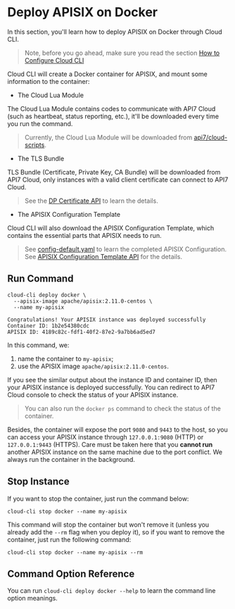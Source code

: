 Deploy APISIX on Docker
=======================

In this section, you'll learn how to deploy APISIX on Docker through Cloud CLI.

> Note, before you go ahead, make sure you read the section
> [How to Configure Cloud CLI](./configuring-cloud-cli.md)

Cloud CLI will create a Docker container for APISIX, and mount some
information to the container:

* The Cloud Lua Module

The Cloud Lua Module contains codes to communicate with API7 Cloud (such as
heartbeat, status reporting, etc.), it'll be downloaded every time you run the command.

> Currently, the Cloud Lua Module will be downloaded from [api7/cloud-scripts](https://github.com/api7/cloud-scripts).

* The TLS Bundle

TLS Bundle (Certificate, Private Key, CA Bundle) will be downloaded from API7
Cloud, only instances with a valid client certificate can connect to API7 Cloud.

> See the
> [DP Certificate API](https://docs.az-staging.api7.cloud/swagger/#/controlplanes_operation/getCertificates)
> to learn the details.

* The APISIX Configuration Template

Cloud CLI will also download the APISIX Configuration Template, which contains
the essential parts that APISIX needs to run.

> See
> [config-default.yaml](https://github.com/apache/apisix/blob/master/conf/config-default.yaml)
> to learn the completed APISIX Configuration.
> See [APISIX Configuration Template API](https://docs.az-staging.api7.cloud/swagger/#/controlplanes_operation/getControlPlaneStartupConfig)
> for the details.

Run Command
-----------

```shell
cloud-cli deploy docker \
  --apisix-image apache/apisix:2.11.0-centos \
  --name my-apisix

Congratulations! Your APISIX instance was deployed successfully
Container ID: 1b2e54380cdc
APISIX ID: 4189c82c-fdf1-40f2-87e2-9a7bb6ad5ed7
```

In this command, we:

1. name the container to `my-apisix`;
2. use the APISIX image `apache/apisix:2.11.0-centos`.

If you see the similar output about the instance ID and container ID, then your
APISIX instance is deployed successfully. You can redirect to API7 Cloud console
to check the status of your APISIX instance.

> You can also run the `docker ps` command to check the status of the container.

Besides, the container will expose the port `9080` and `9443` to the host, so
you can access your APISIX instance through `127.0.0.1:9080` (HTTP) or
`127.0.0.1:9443` (HTTPS). Care must be taken here that you **cannot run** another
APISIX instance on the same machine due to the port conflict. We always run the
container in the background.

Stop Instance
-------------

If you want to stop the container, just run the command below:

```shell
cloud-cli stop docker --name my-apisix
```

This command will stop the container but won't remove it (unless you already add
the `--rm` flag when you deploy it), so if you want to remove the container, just
run the following command:

```shell
cloud-cli stop docker --name my-apisix --rm
```

Command Option Reference
------------------------

You can run `cloud-cli deploy docker --help` to learn the command line option meanings.
